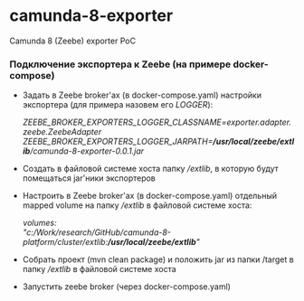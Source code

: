 # camunda-8-exporter
Camunda 8 (Zeebe) exporter PoC

### Подключение экспортера к Zeebe (на примере docker-compose)
- Задать в Zeebe broker'ах (в docker-compose.yaml) настройки экспортера (для примера назовем его _LOGGER_):
    
   _ZEEBE_BROKER_EXPORTERS_LOGGER_CLASSNAME=exporter.adapter.zeebe.ZeebeAdapter<br>
   ZEEBE_BROKER_EXPORTERS_LOGGER_JARPATH=**/usr/local/zeebe/extlib**/camunda-8-exporter-0.0.1.jar_

- Создать в файловой системе хоста папку _/extlib_, в которую будут помещаться jar'ники экспортеров
- Настроить в Zeebe broker'ах (в docker-compose.yaml) отдельный mapped volume на папку _/extlib_ в файловой системе хоста:

    _volumes:<br>
        "c:/Work/research/GitHub/camunda-8-platform/cluster/extlib:**/usr/local/zeebe/extlib**"_

- Собрать проект (mvn clean package) и положить jar из папки /target в папку _/extlib_ в файловой системе хоста
- Запустить zeebe broker (через docker-compose.yaml)